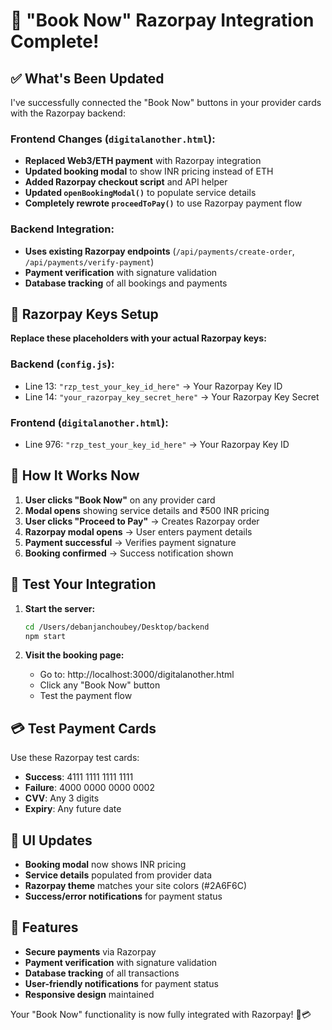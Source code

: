 # 🎯 "Book Now" Razorpay Integration Complete!

## ✅ What's Been Updated

I've successfully connected the "Book Now" buttons in your provider cards with the Razorpay backend:

### Frontend Changes (`digitalanother.html`):
- **Replaced Web3/ETH payment** with Razorpay integration
- **Updated booking modal** to show INR pricing instead of ETH
- **Added Razorpay checkout script** and API helper
- **Updated `openBookingModal()`** to populate service details
- **Completely rewrote `proceedToPay()`** to use Razorpay payment flow

### Backend Integration:
- **Uses existing Razorpay endpoints** (`/api/payments/create-order`, `/api/payments/verify-payment`)
- **Payment verification** with signature validation
- **Database tracking** of all bookings and payments

## 🔑 Razorpay Keys Setup

**Replace these placeholders with your actual Razorpay keys:**

### Backend (`config.js`):
- Line 13: `"rzp_test_your_key_id_here"` → Your Razorpay Key ID
- Line 14: `"your_razorpay_key_secret_here"` → Your Razorpay Key Secret

### Frontend (`digitalanother.html`):
- Line 976: `"rzp_test_your_key_id_here"` → Your Razorpay Key ID

## 🎯 How It Works Now

1. **User clicks "Book Now"** on any provider card
2. **Modal opens** showing service details and ₹500 INR pricing
3. **User clicks "Proceed to Pay"** → Creates Razorpay order
4. **Razorpay modal opens** → User enters payment details
5. **Payment successful** → Verifies payment signature
6. **Booking confirmed** → Success notification shown

## 🚀 Test Your Integration

1. **Start the server:**
   ```bash
   cd /Users/debanjanchoubey/Desktop/backend
   npm start
   ```

2. **Visit the booking page:**
   - Go to: http://localhost:3000/digitalanother.html
   - Click any "Book Now" button
   - Test the payment flow

## 💳 Test Payment Cards

Use these Razorpay test cards:
- **Success**: 4111 1111 1111 1111
- **Failure**: 4000 0000 0000 0002
- **CVV**: Any 3 digits
- **Expiry**: Any future date

## 🎨 UI Updates

- **Booking modal** now shows INR pricing
- **Service details** populated from provider data
- **Razorpay theme** matches your site colors (#2A6F6C)
- **Success/error notifications** for payment status

## 🔧 Features

- **Secure payments** via Razorpay
- **Payment verification** with signature validation
- **Database tracking** of all transactions
- **User-friendly notifications** for payment status
- **Responsive design** maintained

Your "Book Now" functionality is now fully integrated with Razorpay! 🎉💳
